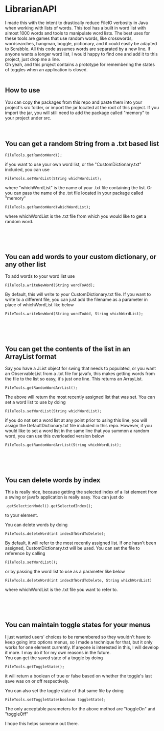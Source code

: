 # LibrarianAPI

I made this with the intent to drastically reduce FileIO verbosity in Java when working with lists of words. This tool has a built in word list with almost 1000 words and tools to manipulate word lists. The best uses for these tools are games that use random words, like crosswords, wordsearches, hangman, boggle, pictionary, and it could easily be adapted to Scrabble. All this code assumes words are separated by a new line. If anyone wants a longer word list, I would happy to find one and add it to this project, just drop me a line.
<br/>
Oh yeah, and this project contains a prototype for remembering the states of toggles when an application is closed.
<br/>
<br/>

## How to use
You can copy the packages from this repo and paste them into your project's src folder, or import the jar located at the root of this project. If you import the jar, you will still need to add the package called "memory" to your project under src.
<br/>
<br/>
<br/>

## You can get a random String from a .txt based list

```
FileTools.getRandomWord();
```

if you want to use your own word list, or the "CustomDictionary.txt" included, you can use

```
FileTools.setWordList(String whichWordList);
```

where "whichWordList" is the name of your .txt file containing the list. Or you can pass the name of the .txt file located in your package called "memory"

```
FileTools.getRandomWord(whichWordList);
```
where whichWordList is the .txt file from which you would like to get a random word.

<br/>
<br/>
<br/>

## You can add words to your custom dictionary, or any other list

To add words to your word list use
```
FileTools.writeNewWord(String wordToAdd);
``` 
By default, this will write to your CustomDictionary.txt file. If you want to write to a different file, you can just add the filename as a  parameter in place of whichWordList like below
```
FileTools.writeNewWord(String wordToAdd, String whichWordList);
```
<br/>
<br/>
<br/>

## You can get the contents of the list in an ArrayList format

Say you have a JList object for swing that needs to populated, or you want an ObservableList<String> from a .txt file for javafx, this makes getting words from the file to the list so easy, it's just one line. This returns an ArrayList<String>.
  
```
FileTools.getRandomWordArrList();
```
The above will return the most recently assigned list that was set. You can set a word list to use by doing

```
FileTools.setWordList(String whichWordList);
```
if you do not set a word list at any point prior to using this line, you will assign the DefaultDictionary.txt file included in this repo. However, if you would like to set a word list in the same line that you summon a random word, you can use this overloaded version below

```
FileTools.getRandomWordArrList(String whichWordList);
```
<br/>
<br/>
<br/>

## You can delete words by index

This is really nice, because getting the selected index of a list element from a swing or javafx application is really easy. You can just do 

```
.getSelectionModel().getSelectedIndex();
```
to your element.

You can delete words by doing 
```
FileTools.deleteWord(int indexOfWordToDelete);
```
By default, it will refer to the most recently assigned list. If one hasn't been assigned, CustomDictionary.txt will be used. You can set the file to reference by calling  

```
FileTools.setWordList();
```
or by passing the word list to use as a parameter like below

```
FileTools.deleteWord(int indexOfWordToDelete, String whichWordList)
```
where whichWordList is the .txt file you want to refer to.

<br/>
<br/>
<br/>

## You can maintain toggle states for your menus

I just wanted users' choices to be remembered so they wouldn't have to keep going into options menus, so I made a technique for that, but it only works for one element currently. If anyone is interested in this, I will develop it more. I may do it for my own reasons in the future.
<br/>
You can get the saved state of a toggle by doing 

```
FileTools.getToggleState();
```
it will return a boolean of true or false based on whether the toggle's last save was on or off respectively.
<br/>

You can also set the toggle state of that same file by doing

```
FileTools.setToggleState(boolean toggleState);
```

The only acceptable parameters for the above method are "toggleOn" and "toggleOff"

I hope this helps someone out there.
